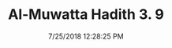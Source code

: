 ---
title        : "Al-Muwatta Hadith 3. 9"
date         : 7/25/2018 12:28:25 PM
draft        : false
type         : "hadith"
layout       : "hadith"
BookCode     : "AMH"
VolumeNumber : "3"
HadithNumber : "9"
categories  :  ["Prayer - The Call to Prayer"]
---